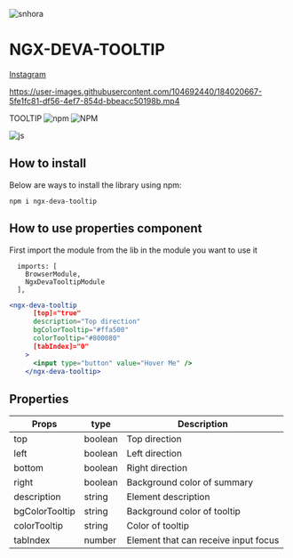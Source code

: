 ![snhora](https://user-images.githubusercontent.com/104692440/183762133-540ba2fc-fcdb-4c76-8c23-9c395e4341e3.png)


# NGX-DEVA-TOOLTIP

<a href="https://www.instagram.com/senhora.deva/"  target="_blank">Instagram</a>

https://user-images.githubusercontent.com/104692440/184020667-5fe1fc81-df56-4ef7-854d-bbeacc50198b.mp4

TOOLTIP
![npm](https://img.shields.io/npm/v/ngx-deva-tooltip)
![NPM](https://img.shields.io/npm/l/react-collapse-details)

<div style="display: inline_block">
    <img align="center" alt="js" src="https://img.shields.io/badge/Angular-DD0031?style=for-the-badge&logo=angular&logoColor=white" /> 
</div>

## How to install

Below are ways to install the library using npm:

```
npm i ngx-deva-tooltip

```

## How to use  properties component
First import the module from the lib in the module you want to use it 
```Jsx
  imports: [
    BrowserModule,
    NgxDevaTooltipModule
  ],
```

```jsx
<ngx-deva-tooltip
      [top]="true"
      description="Top direction"
      bgColorTooltip="#ffa500"
      colorTooltip="#800080"
      [tabIndex]="0"
    >
      <input type="button" value="Hover Me" />
    </ngx-deva-tooltip>
```

## Properties


| Props               | type     |  Description                                   |
| ------------------- | -------  | ---------------------------------              |
| top                 | boolean  |  Top direction                                 |
| left                | boolean  |  Left direction                                |
| bottom              | boolean  |  Right direction                               |
| right               | boolean  |  Background color of summary                   |
| description         | string   |  Element description                           |
| bgColorTooltip      | string   |  Background color of tooltip                   |
| colorTooltip        | string   |  Color of tooltip                              |
| tabIndex            | number   |  Element that can receive input focus          |

